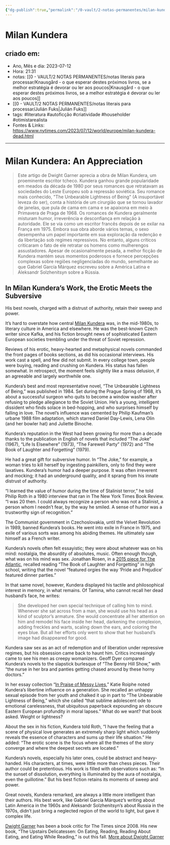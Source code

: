 ```yaml
---
{"dg-publish":true,"permalink":"/0-vault/2-notas-permanentes/milan-kundera/","tags":["permanente","literatura","autoficção","criatividade","householder","otimistarealista"],"dgHomeLink":true,"dgShowLocalGraph":true,"dgShowFileTree":true,"dgEnableSearch":true,"noteIcon":""}
---
```


# Milan Kundera

## criado em: 
-  Ano, Mês e dia: 2023-07-12
- Hora: 21:31
- notas: [[0 - VAULT/2 NOTAS PERMANENTES/notas literais para processar/Knausgård - o que esperar destes próximos livros, se a melhor estratégia é devorar ou ler aos poucos\|Knausgård - o que esperar destes próximos livros, se a melhor estratégia é devorar ou ler aos poucos]]
- [[0 - VAULT/2 NOTAS PERMANENTES/notas literais para processar/Julián Fuks\|Julián Fuks]] 
- tags: #literatura #autoficção #criatividade #householder #otimistarealista 
- Fontes & Links: https://www.nytimes.com/2023/07/12/world/europe/milan-kundera-dead.html
---

# Milan Kundera: An Appreciation


>Este artigo de Dwight Garner aprecia a obra de Milan Kundera, um proeminente escritor tcheco. Kundera ganhou grande popularidade em meados da década de 1980 por seus romances que retratavam as sociedades do Leste Europeu sob a repressão soviética. Seu romance mais conhecido, "The Unbearable Lightness of Being" (A insuportável leveza do ser), conta a história de um cirurgião que se tornou lavador de janelas, que pula de cama em cama e se apaixona em meio à Primavera de Praga de 1968. Os romances de Kundera geralmente misturam humor, irreverência e desconfiança em relação à autoridade. Ele se via como um escritor francês depois de se exilar na França em 1975. Embora sua obra aborde vários temas, o sexo desempenha um papel importante em sua exploração da redenção e da libertação sob regimes repressivos. No entanto, alguns críticos criticaram o fato de ele retratar os homens como mulherengos assustadores. Apesar de ocasionalmente pesada, a melhor ficção de Kundera mantém seus momentos poderosos e fornece percepções complexas sobre regiões negligenciadas do mundo, semelhante ao que Gabriel García Márquez escreveu sobre a América Latina e Aleksandr Solzhenitsyn sobre a Rússia.

## In Milan Kundera’s Work, the Erotic Meets the Subversive

His best novels, charged with a distrust of authority, retain their sweep and power.


It’s hard to overstate how central [Milan Kundera](https://www.nytimes.com/2023/07/12/world/europe/milan-kundera-dead.html) was, in the mid-1980s, to literary culture in America and elsewhere. He was the best-known Czech writer since Kafka, and his fiction brought news of sophisticated Eastern European societies trembling under the threat of Soviet repression.

Reviews of his erotic, heavy-hearted and metaphysical novels commanded the front pages of books sections, as did his occasional interviews. His work cast a spell, and few did not submit. In every college town, people were buying, reading and crushing on Kundera. His status has fallen somewhat. In retrospect, the moment feels slightly like a mass delusion, if an agreeable and largely worthwhile one.

Kundera’s best and most representative novel, “The Unbearable Lightness of Being,” was published in 1984. Set during the Prague Spring of 1968, it’s about a successful surgeon who quits to become a window washer after refusing to pledge allegiance to the Soviet Union. He’s a young, intelligent dissident who finds solace in bed-hopping, and who surprises himself by falling in love. The novel’s influence was cemented by Philip Kaufman’s urbane 1988 film adaptation, which starred Daniel Day-Lewis, Lena Olin (and her bowler hat) and Juliette Binoche.

Kundera’s reputation in the West had been growing for more than a decade thanks to the publication in English of novels that included “The Joke” (1967), “Life Is Elsewhere” (1973), “The Farewell Party” (1972) and “The Book of Laughter and Forgetting” (1979).

He had a great gift for subversive humor. In “The Joke,” for example, a woman tries to kill herself by ingesting painkillers, only to find they were laxatives. Kundera’s humor had a deeper purpose. It was often irreverent and mocking; it had an underground quality, and it sprang from his innate distrust of authority.

“I learned the value of humor during the time of Stalinist terror,” he told Philip Roth in a 1980 interview that ran in The New York Times Book Review. “I was 20 then. I could always recognize a person who was not a Stalinist, a person whom I needn’t fear, by the way he smiled. A sense of humor was a trustworthy sign of recognition.”

The Communist government in Czechoslovakia, until the Velvet Revolution in 1989, banned Kundera’s books. He went into exile in France in 1975, and exile of various sorts was among his abiding themes. He ultimately saw himself as a French writer.

Kundera’s novels often felt essayistic; they were about whatever was on his mind: nostalgia, the absurdity of absolutes, music. Often enough though, what was on his mind was sex. Jonathan Rosen, in a [2015 piece for The Atlantic](https://www.theatlantic.com/magazine/archive/2015/07/does-milan-kundera-still-matter/395237/), recalled reading “The Book of Laughter and Forgetting” in high school, writing that the novel “featured orgies the way ‘Pride and Prejudice’ featured dinner parties.”

In that same novel, however, Kundera displayed his tactile and philosophical interest in memory, in what remains. Of Tamina, who cannot recall her dead husband’s face, he writes:

> She developed her own special technique of calling him to mind. Whenever she sat across from a man, she would use his head as a kind of sculptor’s armature. She would concentrate all her attention on him and remodel his face inside her head, darkening the complexion, adding freckles and warts, scaling down the ears, and coloring the eyes blue. But all her efforts only went to show that her husband’s image had disappeared for good.

Kundera saw sex as an act of redemption and of liberation under repressive regimes, but his obsession came back to haunt him. Critics increasingly came to see his men as creepy womanizers. Geoff Dyer compared Kundera’s novels to the slapstick burlesque of “The Benny Hill Show,” with “the nurse in her bra and panties getting chased around by these horny doctors.”

In her essay collection “[In Praise of Messy Lives](https://www.nytimes.com/2012/11/27/books/in-praise-of-messy-lives-essays-by-katie-roiphe.html),” Katie Roiphe noted Kundera’s libertine influence on a generation. She recalled an unhappy sexual episode from her youth and chalked it up in part to “The Unbearable Lightness of Being,” which she called “that sublime adolescent ode to emotional carelessness, that ubiquitous paperback expounding an obscure Eastern European profundity in moral lapses.” What do we want? that book asked. Weight or lightness?

About the sex in his fiction, Kundera told Roth, “I have the feeling that a scene of physical love generates an extremely sharp light which suddenly reveals the essence of characters and sums up their life situation.” He added: “The erotic scene is the focus where all the themes of the story converge and where the deepest secrets are located.”

Kundera’s novels, especially his later ones, could be abstract and heavy-handed. His characters, at times, were little more than chess pieces. Their author could be pretentious. His work is filled with observations such as: “In the sunset of dissolution, everything is illuminated by the aura of nostalgia, even the guillotine.” But his best fiction retains its moments of sweep and power.

Great novels, Kundera remarked, are always a little more intelligent than their authors. His best work, like Gabriel García Márquez’s writing about Latin America in the 1960s and Aleksandr Solzhenitsyn’s about Russia in the 1970s, didn’t just bring a neglected region of the world to light, but gave it complex life.

[Dwight Garner](https://www.nytimes.com/by/dwight-garner) has been a book critic for The Times since 2008. His new book, “The Upstairs Delicatessen: On Eating, Reading, Reading About Eating, and Eating While Reading,” is out this fall. [More about Dwight Garner](https://www.nytimes.com/by/dwight-garner)